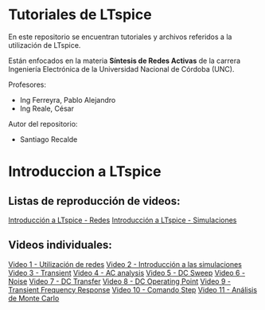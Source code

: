# Tutoriales de LTspice

En este repositorio se encuentran tutoriales y archivos referidos a la utilización de LTspice. 

Están enfocados en la materia **Síntesis de Redes Activas** de la carrera Ingeniería Electrónica de la Universidad Nacional de Córdoba (UNC).

Profesores:

- Ing Ferreyra, Pablo Alejandro
- Ing Reale, César

Autor del repositorio:

- Santiago Recalde

# Introduccion a LTspice

## Listas de reproducción de videos:

[Introducción a LTspice - Redes](https://www.youtube.com/playlist?list=PLxwM1NQC2TeihNd_8CLKCSvofpcM-s0oi)
[Introducción a LTspice - Simulaciones](https://www.youtube.com/playlist?list=PLxwM1NQC2Teh6saVS6PoI5mnRQv0pNctu)

## Videos individuales:

[Video 1 - Utilización de redes](https://youtu.be/NaM_E_A4kUA)
[Video 2 - Introducción a las simulaciones](https://youtu.be/sGu-cLfD0Cw)
[Video 3 - Transient](https://youtu.be/8aswXkwjpRY)
[Video 4 - AC analysis](https://youtu.be/BURu8Q6Cb14)
[Video 5 - DC Sweep](https://youtu.be/5fZ7GgcgDa0)
[Video 6 - Noise]()
[Video 7 - DC Transfer](https://youtu.be/5-CfX2qQSgs)
[Video 8 - DC Operating Point](https://youtu.be/Q_F5ED8XU7s)
[Video 9 - Transient Frequency Response]()
[Video 10 - Comando Step](https://youtu.be/qyRVwmlB97M)
[Video 11 - Análisis de Monte Carlo](https://youtu.be/PnYpuhgI-Xs)

